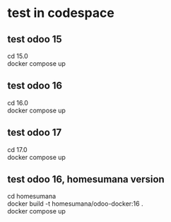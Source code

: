 # test in codespace

## test odoo 15
cd 15.0\
docker compose up

## test odoo 16
cd 16.0\
docker compose up

## test odoo 17
cd 17.0\
docker compose up

## test odoo 16, homesumana version

cd homesumana\
docker build -t homesumana/odoo-docker:16 .\
docker compose up
